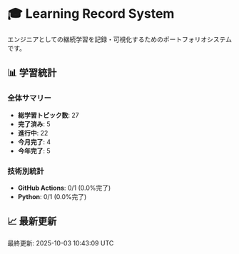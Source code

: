 # 🎓 Learning Record System

エンジニアとしての継続学習を記録・可視化するためのポートフォリオシステムです。

## 📊 学習統計

### 全体サマリー
- **総学習トピック数**: 27
- **完了済み**: 5
- **進行中**: 22
- **今月完了**: 4
- **今年完了**: 5

### 技術別統計
- **GitHub Actions**: 0/1 (0.0%完了)
- **Python**: 0/1 (0.0%完了)
## 📈 最新更新

最終更新: 2025-10-03 10:43:09 UTC